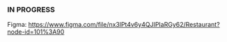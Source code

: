 ### IN PROGRESS ###

Figma: https://www.figma.com/file/nx3lPt4v6y4QJIPIaRGy62/Restaurant?node-id=101%3A90
